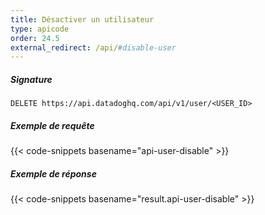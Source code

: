 ```yaml
---
title: Désactiver un utilisateur
type: apicode
order: 24.5
external_redirect: /api/#disable-user
---
```


##### Signature
`DELETE https://api.datadoghq.com/api/v1/user/<USER_ID>`
##### Exemple de requête
{{< code-snippets basename="api-user-disable" >}}
##### Exemple de réponse
{{< code-snippets basename="result.api-user-disable" >}}


